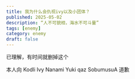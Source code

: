 ```yaml
---
title: 我为什么会仇视ivy以及小团体？
published: 2025-05-02
description: “人不可貌相，海水不可斗量”
tags: [enemy]
category: enemy
draft: false
---
```


已理解，有时间就删掉这个

本人向 Kodli Ivy Nanami Yuki qaz SobumusuA 道歉
